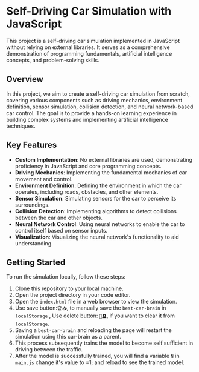 # Self-Driving Car Simulation with JavaScript

This project is a self-driving car simulation implemented in JavaScript without relying on external libraries. It serves as a comprehensive demonstration of programming fundamentals, artificial intelligence concepts, and problem-solving skills. 

## Overview
In this project, we aim to create a self-driving car simulation from scratch, covering various components such as driving mechanics, environment definition, sensor simulation, collision detection, and neural network-based car control. The goal is to provide a hands-on learning experience in building complex systems and implementing artificial intelligence techniques.

## Key Features
- **Custom Implementation**: No external libraries are used, demonstrating proficiency in JavaScript and core programming concepts.
- **Driving Mechanics**: Implementing the fundamental mechanics of car movement and control.
- **Environment Definition**: Defining the environment in which the car operates, including roads, obstacles, and other elements.
- **Sensor Simulation**: Simulating sensors for the car to perceive its surroundings.
- **Collision Detection**: Implementing algorithms to detect collisions between the car and other objects.
- **Neural Network Control**: Using neural networks to enable the car to control itself based on sensor inputs.
- **Visualization**: Visualizing the neural network's functionality to aid understanding.

## Getting Started
To run the simulation locally, follow these steps:
1. Clone this repository to your local machine.
2. Open the project directory in your code editor.
3. Open the `index.html` file in a web browser to view the simulation.
4. Use save button:`🏆📥`, to manually save the `best-car-brain` in `localStorage` , Use delete button: `🔪🪦`, if you want to clear it from `localStorage`.
5. Saving a `best-car-brain` and reloading the page will restart the simulation using this car-brain as a parent.
6. This process subsequently trains the model to become self sufficient in driving between the traffic.
7. After the model is successfully trained, you will find a variable `N` in `main.js` change it's value to =1; and reload to see the trained model.

